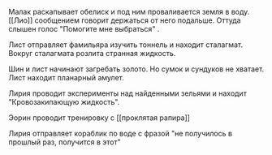 Малак раскапывает обелиск и под ним проваливается земля в воду.  [[Лио]] сообщением говорит держаться от него подальше. Оттуда слышен голос "Помогите мне выбраться" .

Лист отправляет фамильяра изучить тоннель и находит сталагмат. Вокруг сталагмата розлита странная жидкость.

Шин и лист начинают загребать золото. Но сумок и сундуков не хватает.
Лист находит планарный амулет.

Лирия проводит эксперименты над найденными зельями и находит "Кровозакипающую жидкость".

Эорин проводит тренировку с [[проклятая рапира]]

Лирия отправляет кораблик по воде с фразой "не получилось в прошлый раз, получится в этот"